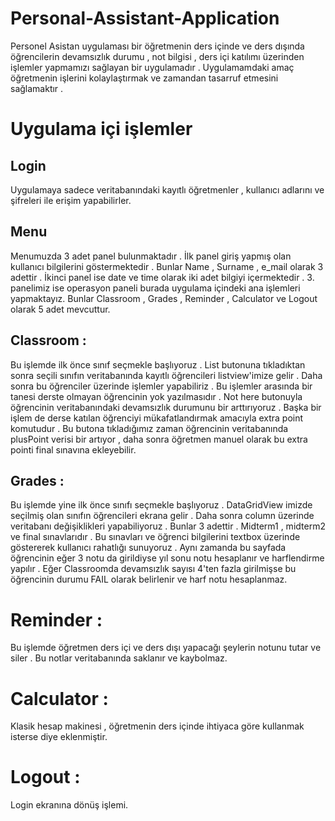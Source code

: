 # Personal-Assistant-Application

  Personel Asistan uygulaması bir öğretmenin ders içinde ve ders dışında öğrencilerin devamsızlık durumu , not bilgisi , ders içi katılımı üzerinden işlemler yapmamızı sağlayan bir uygulamadır . Uygulamamdaki amaç öğretmenin işlerini kolaylaştırmak ve zamandan tasarruf etmesini sağlamaktır . 

# Uygulama içi işlemler 
## Login 
  Uygulamaya sadece veritabanındaki kayıtlı öğretmenler , kullanıcı adlarını ve şifreleri ile erişim yapabilirler.

## Menu 
  Menumuzda 3 adet panel bulunmaktadır . İlk panel giriş yapmış olan kullanıcı bilgilerini göstermektedir . Bunlar Name , Surname , e_mail olarak 3 adettir . İkinci panel ise date ve time olarak iki adet bilgiyi içermektedir .  3. panelimiz ise operasyon paneli burada uygulama içindeki ana işlemleri yapmaktayız. Bunlar Classroom , Grades , Reminder , Calculator ve Logout olarak 5 adet mevcuttur.
  
## Classroom  : 
  Bu işlemde ilk önce sınıf seçmekle başlıyoruz . List butonuna tıkladıktan sonra seçili sınıfın veritabanında kayıtlı öğrencileri listview'imize gelir . Daha sonra bu öğrenciler üzerinde işlemler yapabiliriz . Bu işlemler arasında bir tanesi derste olmayan öğrencinin yok yazılmasıdır . Not here butonuyla öğrencinin veritabanındaki devamsızlık durumunu bir arttırıyoruz .  Başka bir işlem de derse katılan öğrenciyi mükafatlandırmak amacıyla extra point komutudur . Bu butona tıkladığımız zaman öğrencinin veritabanında plusPoint verisi bir artıyor , daha sonra öğretmen manuel olarak bu extra pointi final sınavına ekleyebilir.    
## Grades :
  Bu işlemde yine ilk önce sınıfı seçmekle başlıyoruz . DataGridView imizde seçilmiş olan sınıfın öğrencileri ekrana gelir . Daha sonra column üzerinde veritabanı değişiklikleri yapabiliyoruz . Bunlar 3 adettir . Midterm1 , midterm2 ve final sınavlarıdır . Bu sınavları ve öğrenci bilgilerini textbox üzerinde göstererek kullanıcı rahatlığı sunuyoruz . Aynı zamanda bu sayfada öğrencinin eğer 3 notu da girildiyse yıl sonu notu hesaplanır ve harflendirme yapılır . Eğer Classroomda devamsızlık sayısı 4'ten fazla girilmişse bu öğrencinin durumu FAIL olarak belirlenir ve harf notu hesaplanmaz.

# Reminder :
  Bu işlemde öğretmen ders içi ve ders dışı yapacağı şeylerin notunu tutar ve siler . Bu notlar veritabanında saklanır ve kaybolmaz.

# Calculator :
  Klasik hesap makinesi , öğretmenin ders içinde ihtiyaca göre kullanmak isterse diye eklenmiştir.

# Logout :
  Login ekranına dönüş işlemi.
  
  

